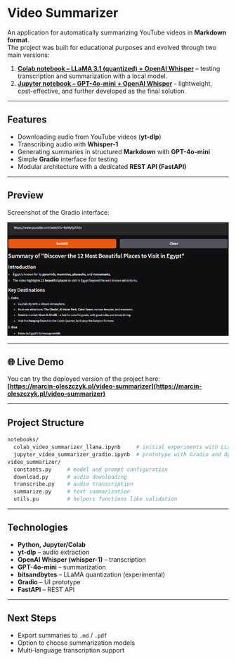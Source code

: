 # Video Summarizer
An application for automatically summarizing YouTube videos in **Markdown format**.  
The project was built for educational purposes and evolved through two main versions:
1. **[Colab notebook – LLaMA 3.1 (quantized) + OpenAI Whisper](/notebooks/colab_video_summarizer_llama.ipynb)** – testing transcription and summarization with a local model.
2.  **[Jupyter notebook – GPT-4o-mini + OpenAI Whisper](/notebooks/jupyter_video_summarizer_gradio.ipynb)** - lightweight, cost-effective, and further developed as the final solution.

---
## Features
- Downloading audio from YouTube videos (**yt-dlp**)
- Transcribing audio with **Whisper-1**
- Generating summaries in structured **Markdown** with **GPT-4o-mini**
- Simple **Gradio** interface for testing
- Modular architecture with a dedicated **REST API (FastAPI)**

---
## Preview
Screenshot of the Gradio interface:

![Gradio Interface](/attachments/gradio.png)

---
## 🌐 Live Demo
You can try the deployed version of the project here:  
**[https://marcin-oleszczyk.pl/video-summarizer](https://marcin-oleszczyk.pl/video-summarizer)**

---
## Project Structure

``` bash
notebooks/
  colab_video_summarizer_llama.ipynb     # initial experiments with LLaMA
  jupyter_video_summarizer_gradio.ipynb  # prototype with Gradio and OpenAI
video_summarizer/
  constants.py     # model and prompt configuration
  download.py      # audio downloading
  transcribe.py    # audio transcription
  summarize.py     # text summarization
  utils.pu         # helpers functions like validation
```

---
## Technologies
- **Python, Jupyter/Colab**
- **yt-dlp** – audio extraction
- **OpenAI Whisper (whisper-1)** – transcription
- **GPT-4o-mini** – summarization
- **bitsandbytes** – LLaMA quantization (experimental)
- **Gradio** – UI prototype
- **FastAPI** – REST API

---
## Next Steps
- Export summaries to `.md` / `.pdf`
- Option to choose summarization models
- Multi-language transcription support